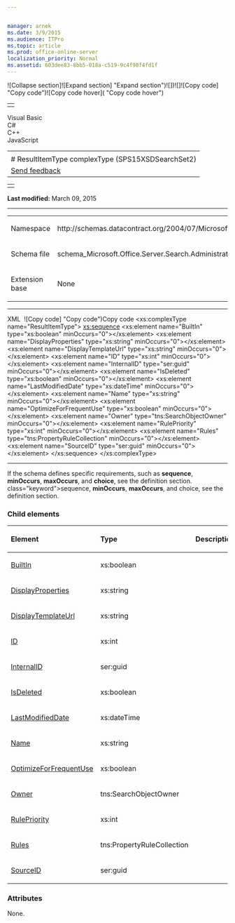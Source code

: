 ```yaml
---


manager: arnek
ms.date: 3/9/2015
ms.audience: ITPro
ms.topic: article
ms.prod: office-online-server
localization_priority: Normal
ms.assetid: 603dee83-8bb5-018a-c519-9c4f98f4fd1f
---
```


![Collapse
section]![Expand
section] "Expand section")![]()![])![]![]()![Copy
code] "Copy code")![Copy code
hover]( "Copy code hover")
<table>
<tbody>
<tr class="odd">
<td align="left"></td>
</tr>
</tbody>
</table>

Visual Basic  
C\#  
C++  
JavaScript  

<table>
<tbody>
<tr class="odd">
<td align="left"><span id="runningHeaderText"></span></td>
</tr>
<tr class="even">
<td align="left"># ResultItemType complexType (SPS15XSDSearchSet2)</td>
</tr>
<tr class="odd">
<td align="left"><span id="headfeedbackarea" class="feedbackhead"><a href="javascript:SubmitFeedback(&#39;docthis@Microsoft.com&#39;,&#39;&#39;,&#39;&#39;,&#39;&#39;,&#39;1.0.18082.1225&#39;,&#39;%0\dThank%20you%20for%20your%20feedback.%20The%20developer%20writing%20teams%20use%20your%20feedback%20to%20improve%20documentation.%20While%20we%20are%20reviewing%20your%20feedback,%20we%20may%20send%20you%20e-mail%20to%20ask%20for%20clarification%20or%20feedback%20on%20a%20solution.%20We%20do%20not%20use%20your%20e-mail%20address%20for%20any%20other%20purpose%20and%20we%20delete%20it%20after%20we%20finish%20our%20review.%0\AFor%20further%20information%20about%20the%20privacy%20policies%20of%20Microsoft,%20please%20see%20http://privacy.microsoft.com/en-us/default.aspx.%0\A%0\d&#39;,&#39;Customer%20feedback&#39;);">Send feedback</a></span></td>
</tr>
</tbody>
</table>

<table>
<colgroup>
<col width="100%" />
</colgroup>
<tbody>
<tr class="odd">
<td align="left"></td>
</tr>
</tbody>
</table>

**Last modified:** March 09, 2015


-----------------------------------------------------------------------------------------------------------------------------------------------------------------------------------------------------

<table>
<colgroup>
<col width="50%" />
<col width="50%" />
</colgroup>
<tbody>
<tr class="odd">
<td align="left"><p><span class="label">Namespace</span></p></td>
<td align="left"><p>http://schemas.datacontract.org/2004/07/Microsoft.Office.Server.Search.Administration</p></td>
</tr>
<tr class="even">
<td align="left"><p><span class="label">Schema file</span></p></td>
<td align="left"><p>schema_Microsoft.Office.Server.Search.Administration.xsd</p></td>
</tr>
<tr class="odd">
<td align="left"><p><span class="label">Extension base</span></p></td>
<td align="left"><p>None</p></td>
</tr>
</tbody>
</table>


-----------------------------------------------------------------------------------------------------------------------------------------------------------------------------------------------

<span codelanguage="xmlLang"></span>
XML 
<span class="copyCode" onclick="CopyCode(this)"
onkeypress="CopyCode_CheckKey(this, event)"
onmouseover="ChangeCopyCodeIcon(this)"
onmouseout="ChangeCopyCodeIcon(this)" tabindex="0">![Copy
code] "Copy code")Copy code</span>
    <xs:complexType name="ResultItemType">
        <xs:sequence>
            <xs:element name="BuiltIn" type="xs:boolean" minOccurs="0"></xs:element>
            <xs:element name="DisplayProperties" type="xs:string" minOccurs="0"></xs:element>
            <xs:element name="DisplayTemplateUrl" type="xs:string" minOccurs="0"></xs:element>
            <xs:element name="ID" type="xs:int" minOccurs="0"></xs:element>
            <xs:element name="InternalID" type="ser:guid" minOccurs="0"></xs:element>
            <xs:element name="IsDeleted" type="xs:boolean" minOccurs="0"></xs:element>
            <xs:element name="LastModifiedDate" type="xs:dateTime" minOccurs="0"></xs:element>
            <xs:element name="Name" type="xs:string" minOccurs="0"></xs:element>
            <xs:element name="OptimizeForFrequentUse" type="xs:boolean" minOccurs="0"></xs:element>
            <xs:element name="Owner" type="tns:SearchObjectOwner" minOccurs="0"></xs:element>
            <xs:element name="RulePriority" type="xs:int" minOccurs="0"></xs:element>
            <xs:element name="Rules" type="tns:PropertyRuleCollection" minOccurs="0"></xs:element>
            <xs:element name="SourceID" type="ser:guid" minOccurs="0"></xs:element>
        </xs:sequence>
    </xs:complexType>


------------------------------------------------------------------------------------------------------------------------------------------------------------------------------------------------------------

If the schema defines specific requirements, such as **sequence**, **minOccurs**, **maxOccurs**, and **choice**, see the definition section.
class="keyword">sequence</span>, **minOccurs**,
**maxOccurs**, and <span
class="keyword">choice</span>, see the definition section.

### Child elements

<table>
<colgroup>
<col width="33%" />
<col width="33%" />
<col width="33%" />
</colgroup>
<thead>
<tr class="header">
<th align="left"><p>Element</p></th>
<th align="left"><p>Type</p></th>
<th align="left"><p>Description</p></th>
</tr>
</thead>
<tbody>
<tr class="odd">
<td align="left"><p><a href="builtin-element-resultitemtype-complextypesps15xsdsearchset2.md">BuiltIn</a></p></td>
<td align="left"><p>xs:boolean</p></td>
<td align="left"><p></p></td>
</tr>
<tr class="even">
<td align="left"><p><a href="displayproperties-element-resultitemtype-complextypesps15xsdsearchset2.md">DisplayProperties</a></p></td>
<td align="left"><p>xs:string</p></td>
<td align="left"><p></p></td>
</tr>
<tr class="odd">
<td align="left"><p><a href="displaytemplateurl-element-resultitemtype-complextypesps15xsdsearchset2.md">DisplayTemplateUrl</a></p></td>
<td align="left"><p>xs:string</p></td>
<td align="left"><p></p></td>
</tr>
<tr class="even">
<td align="left"><p><a href="id-element-resultitemtype-complextypesps15xsdsearchset2.md">ID</a></p></td>
<td align="left"><p>xs:int</p></td>
<td align="left"><p></p></td>
</tr>
<tr class="odd">
<td align="left"><p><a href="internalid-element-resultitemtype-complextypesps15xsdsearchset2.md">InternalID</a></p></td>
<td align="left"><p>ser:guid</p></td>
<td align="left"><p></p></td>
</tr>
<tr class="even">
<td align="left"><p><a href="isdeleted-element-resultitemtype-complextypesps15xsdsearchset2.md">IsDeleted</a></p></td>
<td align="left"><p>xs:boolean</p></td>
<td align="left"><p></p></td>
</tr>
<tr class="odd">
<td align="left"><p><a href="lastmodifieddate-element-resultitemtype-complextypesps15xsdsearchset2.md">LastModifiedDate</a></p></td>
<td align="left"><p>xs:dateTime</p></td>
<td align="left"><p></p></td>
</tr>
<tr class="even">
<td align="left"><p><a href="name-element-resultitemtype-complextypesps15xsdsearchset2.md">Name</a></p></td>
<td align="left"><p>xs:string</p></td>
<td align="left"><p></p></td>
</tr>
<tr class="odd">
<td align="left"><p><a href="optimizeforfrequentuse-element-resultitemtype-complextypesps15xsdsearchset2.md">OptimizeForFrequentUse</a></p></td>
<td align="left"><p>xs:boolean</p></td>
<td align="left"><p></p></td>
</tr>
<tr class="even">
<td align="left"><p><a href="owner-element-resultitemtype-complextypesps15xsdsearchset2.md">Owner</a></p></td>
<td align="left"><p>tns:SearchObjectOwner</p></td>
<td align="left"><p></p></td>
</tr>
<tr class="odd">
<td align="left"><p><a href="rulepriority-element-resultitemtype-complextypesps15xsdsearchset2.md">RulePriority</a></p></td>
<td align="left"><p>xs:int</p></td>
<td align="left"><p></p></td>
</tr>
<tr class="even">
<td align="left"><p><a href="rules-element-resultitemtype-complextypesps15xsdsearchset2.md">Rules</a></p></td>
<td align="left"><p>tns:PropertyRuleCollection</p></td>
<td align="left"><p></p></td>
</tr>
<tr class="odd">
<td align="left"><p><a href="sourceid-element-resultitemtype-complextypesps15xsdsearchset2.md">SourceID</a></p></td>
<td align="left"><p>ser:guid</p></td>
<td align="left"><p></p></td>
</tr>
</tbody>
</table>

### Attributes

None.








